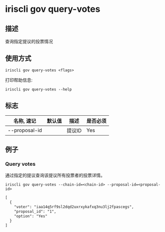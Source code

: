 # iriscli gov query-votes

## 描述

查询指定提议的投票情况

## 使用方式

```
iriscli gov query-votes <flags>
```

打印帮助信息:

```
iriscli gov query-votes --help
```

## 标志

| 名称, 速记       | 默认值                      | 描述                                                                                                                                                 | 是否必须  |
| --------------- | -------------------------- | ---------------------------------------------------------------------------------------------------------------------------------------------------- | -------- |
| --proposal-id   |                            | 提议ID                                                                                                        | Yes      |

## 例子

### Query votes

通过指定的提议查询该提议所有投票者的投票详情。

```shell
iriscli gov query-votes --chain-id=<chain-id> --proposal-id=<proposal-id>
```
 
```txt
[
  {
    "voter": "iaa14q5rf9sl2dqd2uxrxykafxq3nu3lj2fpascegs",
    "proposal_id": "1",
    "option": "Yes"
  }
]
```
